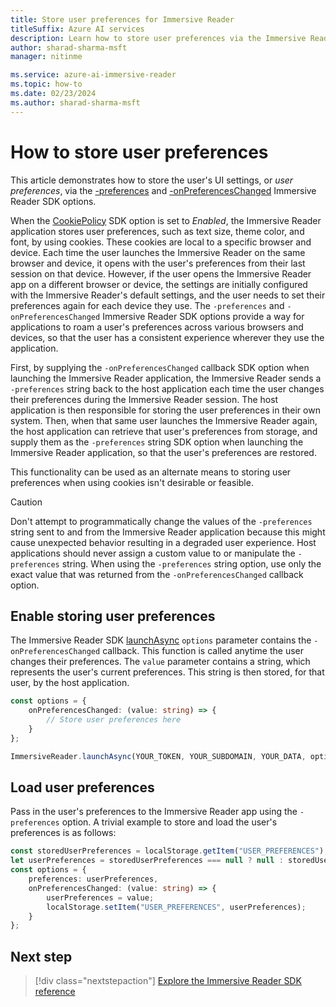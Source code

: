 ```yaml
---
title: Store user preferences for Immersive Reader
titleSuffix: Azure AI services
description: Learn how to store user preferences via the Immersive Reader SDK options.
author: sharad-sharma-msft
manager: nitinme

ms.service: azure-ai-immersive-reader
ms.topic: how-to
ms.date: 02/23/2024
ms.author: sharad-sharma-msft
---
```


# How to store user preferences

This article demonstrates how to store the user's UI settings, or *user preferences*, via the [-preferences](./reference.md#options) and [-onPreferencesChanged](./reference.md#options) Immersive Reader SDK options.

When the [CookiePolicy](./reference.md#cookiepolicy-options) SDK option is set to *Enabled*, the Immersive Reader application stores user preferences, such as text size, theme color, and font, by using cookies. These cookies are local to a specific browser and device. Each time the user launches the Immersive Reader on the same browser and device, it opens with the user's preferences from their last session on that device. However, if the user opens the Immersive Reader app on a different browser or device, the settings are initially configured with the Immersive Reader's default settings, and the user needs to set their preferences again for each device they use. The `-preferences` and `-onPreferencesChanged` Immersive Reader SDK options provide a way for applications to roam a user's preferences across various browsers and devices, so that the user has a consistent experience wherever they use the application.

First, by supplying the `-onPreferencesChanged` callback SDK option when launching the Immersive Reader application, the Immersive Reader sends a `-preferences` string back to the host application each time the user changes their preferences during the Immersive Reader session. The host application is then responsible for storing the user preferences in their own system. Then, when that same user launches the Immersive Reader again, the host application can retrieve that user's preferences from storage, and supply them as the `-preferences` string SDK option when launching the Immersive Reader application, so that the user's preferences are restored.

This functionality can be used as an alternate means to storing user preferences when using cookies isn't desirable or feasible.

> [!CAUTION]
> Don't attempt to programmatically change the values of the `-preferences` string sent to and from the Immersive Reader application because this might cause unexpected behavior resulting in a degraded user experience. Host applications should never assign a custom value to or manipulate the `-preferences` string. When using the `-preferences` string option, use only the exact value that was returned from the `-onPreferencesChanged` callback option.

## Enable storing user preferences

The Immersive Reader SDK [launchAsync](./reference.md#launchasync) `options` parameter contains the `-onPreferencesChanged` callback. This function is called anytime the user changes their preferences. The `value` parameter contains a string, which represents the user's current preferences. This string is then stored, for that user, by the host application.

```typescript
const options = {
    onPreferencesChanged: (value: string) => {
        // Store user preferences here
    }
};

ImmersiveReader.launchAsync(YOUR_TOKEN, YOUR_SUBDOMAIN, YOUR_DATA, options);
```

## Load user preferences

Pass in the user's preferences to the Immersive Reader app using the `-preferences` option. A trivial example to store and load the user's preferences is as follows:

```typescript
const storedUserPreferences = localStorage.getItem("USER_PREFERENCES");
let userPreferences = storedUserPreferences === null ? null : storedUserPreferences;
const options = {
    preferences: userPreferences,
    onPreferencesChanged: (value: string) => {
        userPreferences = value;
        localStorage.setItem("USER_PREFERENCES", userPreferences);
    }
};
```

## Next step

> [!div class="nextstepaction"]
> [Explore the Immersive Reader SDK reference](reference.md)
